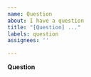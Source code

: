 ```yaml
---
name: Question
about: I have a question
title: "[Question] ..."
labels: question
assignees: ''

---
```


**Question**
